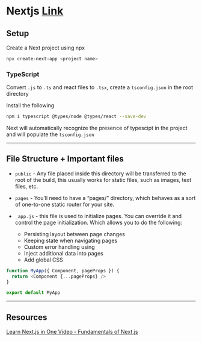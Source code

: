 # Nextjs [Link](https://nextjs.org/)

## Setup
Create a Next project using npx
```bash
npx create-next-app <project name>
```

### TypeScript
Convert `.js` to `.ts` and react files to `.tsx`, create a `tsconfig.json` in the root directory

Install the following
```bash
npm i typescript @types/node @types/react --save-dev
```

Next will automatically recognize the presence of typescipt in the project and will populate the `tsconfig.json`

---

## File Structure + Important files
* `public` - Any file placed inside this directory will be transferred to the root of the build, this usually works for static files, such as images, text files, etc.

* `pages` - You’ll need to have a “pages/” directory, which behaves as a sort of one-to-one static router for your site.

* `_app.js` - this file is used to initialize pages. You can override it and control the page initialization. Which allows you to do the following: 
  - Persisting layout between page changes
  - Keeping state when navigating pages
  - Custom error handling using
  - Inject additional data into pages
  - Add global CSS
  
```js 
function MyApp({ Component, pageProps }) {
  return <Component {...pageProps} />
}

export default MyApp
```


---
## Resources
[Learn Next.js in One Video - Fundamentals of Next.js](https://www.youtube.com/watch?v=tt3PUvhOVzo)